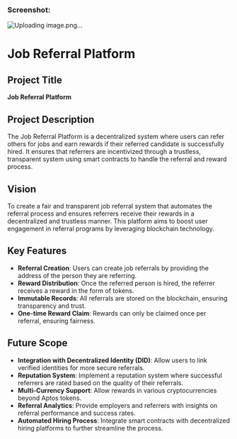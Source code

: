 
### Screenshot:
![Uploading image.png…]()


# Job Referral Platform

## Project Title
**Job Referral Platform**

## Project Description
The Job Referral Platform is a decentralized system where users can refer others for jobs and earn rewards if their referred candidate is successfully hired. It ensures that referrers are incentivized through a trustless, transparent system using smart contracts to handle the referral and reward process.

## Vision
To create a fair and transparent job referral system that automates the referral process and ensures referrers receive their rewards in a decentralized and trustless manner. This platform aims to boost user engagement in referral programs by leveraging blockchain technology.

## Key Features
- **Referral Creation**: Users can create job referrals by providing the address of the person they are referring.
- **Reward Distribution**: Once the referred person is hired, the referrer receives a reward in the form of tokens.
- **Immutable Records**: All referrals are stored on the blockchain, ensuring transparency and trust.
- **One-time Reward Claim**: Rewards can only be claimed once per referral, ensuring fairness.

## Future Scope
- **Integration with Decentralized Identity (DID)**: Allow users to link verified identities for more secure referrals.
- **Reputation System**: Implement a reputation system where successful referrers are rated based on the quality of their referrals.
- **Multi-Currency Support**: Allow rewards in various cryptocurrencies beyond Aptos tokens.
- **Referral Analytics**: Provide employers and referrers with insights on referral performance and success rates.
- **Automated Hiring Process**: Integrate smart contracts with decentralized hiring platforms to further streamline the process.
